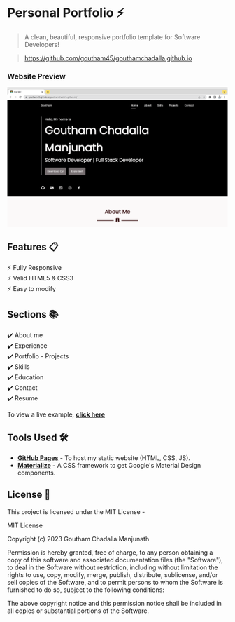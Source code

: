 # Personal Portfolio ⚡️ 
> A clean, beautiful, responsive portfolio template for Software Developers!

> https://github.com/goutham45/gouthamchadalla.github.io


### Website Preview
<p align='center'> 
  <kbd>
    <a href="https://goutham45.github.io/gouthamchadalla.github.io/" target="_blank"><img src="assets/img/Website.png">
  </a>
  </kbd>
</p>


## Features 📋
⚡️ Fully Responsive\
⚡️ Valid HTML5 & CSS3\
⚡️ Easy to modify

## Sections 📚
✔️ About me\
✔️ Experience\
✔️ Portfolio - Projects \
✔️ Skills \
✔️ Education\
✔️ Contact \
✔️ Resume

To view a live example, **[click here](https://goutham45.github.io/gouthamchadalla.github.io/)**

## Tools Used 🛠️
* [<b>GitHub Pages</b>](https://create-react-app.dev/docs/deployment/#github-pages) - To host my static website (HTML, CSS, JS).
* [<b>Materialize</b>](https://materializecss.com/) - A CSS framework to get Google's Material Design components.

## License 📄
This project is licensed under the MIT License - 

MIT License

Copyright (c) 2023 Goutham Chadalla Manjunath

Permission is hereby granted, free of charge, to any person obtaining a copy
of this software and associated documentation files (the "Software"), to deal
in the Software without restriction, including without limitation the rights
to use, copy, modify, merge, publish, distribute, sublicense, and/or sell
copies of the Software, and to permit persons to whom the Software is
furnished to do so, subject to the following conditions:

The above copyright notice and this permission notice shall be included in all
copies or substantial portions of the Software.

